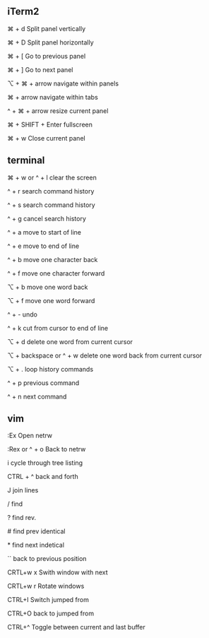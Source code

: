 ## iTerm2

⌘ + d   Split panel vertically

⌘ + D   Split panel horizontally

⌘ + [   Go to previous panel

⌘ + ]   Go to next panel

⌥ + ⌘ + arrow navigate within panels

⌘ + arrow navigate within tabs

^ + ⌘ + arrow resize current panel

⌘ + SHIFT + Enter fullscreen

⌘ + w   Close current panel


## terminal

⌘ + w or ^ + l  clear the screen

^ + r   search command history

^ + s   search command history

^ + g   cancel search history

^ + a   move to start of line

^ + e   move to end of line

^ + b   move one character back

^ + f   move one character forward

⌥ + b   move one word back

⌥ + f   move one word forward

^ + -   undo

^ + k   cut from cursor to end of line

⌥ + d   delete one word from current cursor

⌥ + backspace or ^ + w  delete one word back from current cursor

⌥ + .   loop history commands

^ + p   previous command

^ + n   next command


## vim

:Ex   Open netrw

:Rex  or ^ + o Back to netrw

i     cycle through tree listing

CTRL + ^  back and forth

J join lines

/ find

? find rev.

\# find prev identical

\* find next indetical

\`\` back to previous position

CRTL+w x  Swith window with next

CRTL+w r  Rotate windows

CTRL+I  Switch jumped from 

CTRL+O  back to jumped from

CTRL+^  Toggle between current and last buffer


